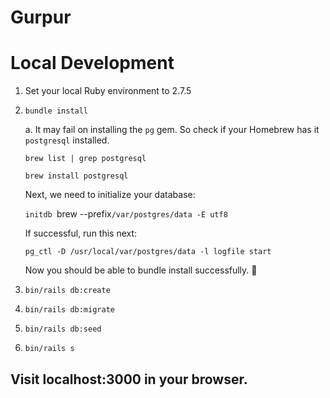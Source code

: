 # Gurpur

# Local Development
1. Set your local Ruby environment to 2.7.5
2. `bundle install`

      a. It may fail on installing the `pg` gem. So check if your Homebrew has it `postgresql` installed.
      
      `brew list | grep postgresql`
      
      `brew install postgresql`
  
    Next, we need to initialize your database:
    
    `initdb `brew --prefix`/var/postgres/data -E utf8`
    
    If successful, run this next: 
    
    `pg_ctl -D /usr/local/var/postgres/data -l logfile start`
    
    Now you should be able to bundle install successfully. 🎉
3. `bin/rails db:create`
4. `bin/rails db:migrate`
5. `bin/rails db:seed`
6. `bin/rails s` 

## Visit localhost:3000 in your browser. 
